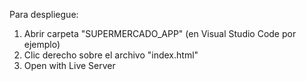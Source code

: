 Para despliegue:

1. Abrir carpeta "SUPERMERCADO_APP" (en Visual Studio Code por ejemplo)
2. Clic derecho sobre el archivo "index.html"
3. Open with Live Server
